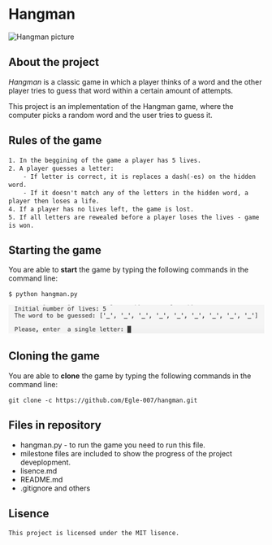 # Hangman 

![Hangman picture](//hangman/Hangman_picture.png)

## About the project 

*Hangman* is a classic game in which a player thinks of a word and the other player tries to guess that word within a certain amount of attempts.

This project is an implementation of the Hangman game, where the computer picks a random word and the user tries to guess it. 

## Rules of the game 

    1. In the beggining of the game a player has 5 lives.
    2. A player guesses a letter: 
        - If letter is correct, it is replaces a dash(-es) on the hidden word.
        - If it doesn't match any of the letters in the hidden word, a player then loses a life.
    4. If a player has no lives left, the game is lost.
    5. If all letters are rewealed before a player loses the lives - game is won. 

## Starting the game
You are able to **start** the game by typing the following commands in the command line:

    $ python hangman.py


![Example](image.png)

## Cloning the game
You are able to **clone** the game by typing the following commands in the command line:

    git clone -c https://github.com/Egle-007/hangman.git

## Files in repository

 * hangman.py - to run the game you need to run this file.
 * milestone files are included to show the progress of the project deveplopment.
 * lisence.md
 * README.md 
 * .gitignore and others
## Lisence

    This project is licensed under the MIT lisence.

